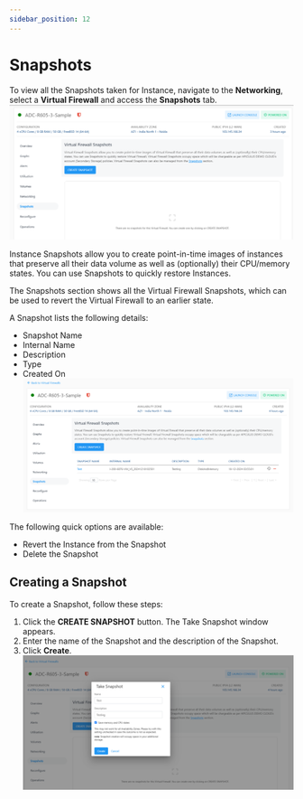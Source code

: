 ```yaml
---
sidebar_position: 12
---
```

# Snapshots

To view all the Snapshots taken for Instance, navigate to the **Networking**, select a **Virtual Firewall** and access the **Snapshots** tab.
![Snapshots](img/Snapshot.png)

Instance Snapshots allow you to create point-in-time images of instances that preserve all their data volume as well as (optionally) their CPU/memory states. You can use Snapshots to quickly restore Instances.

The Snapshots section shows all the Virtual Firewall Snapshots, which can be used to revert the Virtual Firewall to an earlier state.

A Snapshot lists the following details:
- Snapshot Name
- Internal Name
- Description
- Type
- Created On
![Details of Snapshot](img/Snapshot2.png)

The following quick options are available:
- Revert the Instance from the Snapshot
- Delete the Snapshot
## Creating a Snapshot

To create a Snapshot, follow these steps:

1. Click the **CREATE SNAPSHOT** button. The Take Snapshot window appears.
2. Enter the name of the Snapshot and the description of the Snapshot.
3. Click **Create**.
   ![Creating Snapshot](img/Snapshot1.png)




